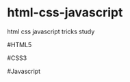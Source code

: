 html-css-javascript
===================

html css javascript tricks study

#HTML5

#CSS3

#Javascript

